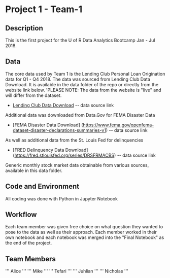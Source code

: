# Project 1 - Team-1

## Description

This is the first project for the U of R Data Analytics Bootcamp Jan - Jul 2018.

## Data

The core data used by Team 1 is the Lending Club Personal Loan Origination data for Q1 - Q4 2018. The data was sourced from Lending Club Data Download. It is available in the data folder of the repo or directly from the website link below. 'PLEASE NOTE: The data from the website is "live" and will differ from the dataset.

* [Lending Club Data Download](https://www.lendingclub.com/info/download-data.action) -- data source link

Additional data was downloaded from Data.Gov for FEMA Disaster Data

* [FEMA Disaster Data Download] (https://www.fema.gov/openfema-dataset-disaster-declarations-summaries-v1) -- data source link

As well as additional data from the St. Louis Fed for delinquencies

* [FRED Delinquency Data Download] (https://fred.stlouisfed.org/series/DRSFRMACBS) -- data source link

Generic monthly stock market data obtainable from various sources, available in this data folder.

## Code and Environment

All coding was done with Python in Jupyter Notebook

## Workflow

Each team member was given free choice on what question they wanted to pose to the data as well as their approach. Each member worked in their own notebook and each notebook was merged into the "Final Notebook" as the end of the project.

## Team Members

''' Alice '''
''' Mike '''
''' Tefari '''
''' Juhlian '''
''' Nicholas ''' 


